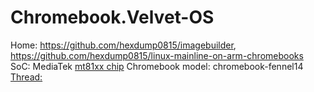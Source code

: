 # Chromebook.Velvet-OS
Home: https://github.com/hexdump0815/imagebuilder, https://github.com/hexdump0815/linux-mainline-on-arm-chromebooks SoC: MediaTek [mt81xx chip](https://github.com/hexdump0815/linux-mainline-mediatek-mt81xx-kernel) Chromebook model: chromebook-fennel14 [Thread:](https://github.com/hexdump0815/imagebuilder/issues/49)
